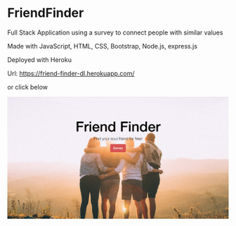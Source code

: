 # FriendFinder

Full Stack Application using a survey to connect people with similar values

Made with JavaScript, HTML, CSS, Bootstrap, Node.js, express.js

Deployed with Heroku

Url: https://friend-finder-dl.herokuapp.com/

or click below

[![deployed](app/public/assets/images/friendFinder.png)](https://friend-finder-dl.herokuapp.com/)